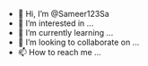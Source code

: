 - 👋 Hi, I’m @Sameer123Sa
- 👀 I’m interested in ...
- 🌱 I’m currently learning ...
- 💞️ I’m looking to collaborate on ...
- 📫 How to reach me ...

<!---
Sameer123Sa/Sameer123Sa is a ✨ special ✨ repository because its `README.md` (this file) appears on your GitHub profile.
You can click the Preview link to take a look at your changes.
--->
